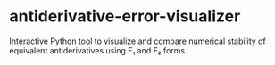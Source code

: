 # antiderivative-error-visualizer
Interactive Python tool to visualize and compare numerical stability of equivalent antiderivatives using F₁ and F₂ forms.
